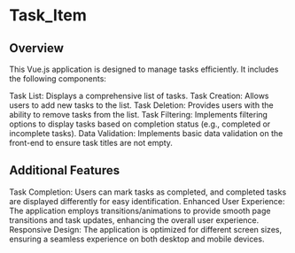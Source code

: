# Task_Item

##  Overview
This Vue.js application is designed to manage tasks efficiently. It includes the following components:

Task List: Displays a comprehensive list of tasks.
Task Creation: Allows users to add new tasks to the list.
Task Deletion: Provides users with the ability to remove tasks from the list.
Task Filtering: Implements filtering options to display tasks based on completion status (e.g., completed or incomplete tasks).
Data Validation: Implements basic data validation on the front-end to ensure task titles are not empty.

## Additional Features
Task Completion: Users can mark tasks as completed, and completed tasks are displayed differently for easy identification.
Enhanced User Experience: The application employs transitions/animations to provide smooth page transitions and task updates, enhancing the overall user experience.
Responsive Design: The application is optimized for different screen sizes, ensuring a seamless experience on both desktop and mobile devices.

